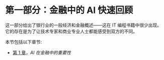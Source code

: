 # 第一部分：金融中的 AI 快速回顾

这一部分给出了银行业的一般经济和金融概述——这在 IT 编程书籍中很少出现。它的存在是为了让技术专家和商业专业人士都能感受到双方的不同。

本节包括以下章节:

*   [第 1 章](1464aff7-9b01-4476-bce9-7da307ef0211.xhtml)，*AI 在金融中的重要性*